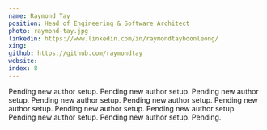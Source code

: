 ```yaml
---
name: Raymond Tay
position: Head of Engineering & Software Architect
photo: raymond-tay.jpg
linkedin: https://www.linkedin.com/in/raymondtayboonleong/
xing: 
github: https://github.com/raymondtay
website: 
index: 8
---
```

Pending new author setup. Pending new author setup. Pending new author setup. Pending new author setup. Pending new author setup. Pending new author setup. Pending new author setup. Pending new author setup. Pending new author setup. Pending new author setup. Pending.